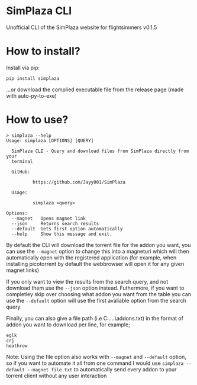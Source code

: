 # SimPlaza CLI
Unofficial CLI of the SimPlaza website for flightsimmers v0.1.5

# How to install?

Install via pip:

```
pip install simplaza
```

...or download the complied executable file from the release page (made with auto-py-to-exe)

# How to use?

```
> simplaza --help
Usage: simplaza [OPTIONS] [QUERY]

  SimPlaza CLI - Query and download files from SimPlaza directly from your
  terminal

  GitHub:

          https://github.com/Jayy001/SimPlaza

  Usage:

          simplaza <query>

Options:
  --magnet   Opens magnet link
  --json     Returns search results
  --default  Gets first option automatically
  --help     Show this message and exit.
 ```

By default the CLI will download the torrent file for the addon you want, you can use the `--magnet` option to change this into a magneturi which will then automatically open with the registered application (for example, when installing picotorrent by default the webbrowser will open it for any given magnet links)

If you only want to view the results from the search query, and not download them use the `--json` option instead. Futhermore, if you want to completley skip over choosing what addon you want from the table you can use the `--default` option will use the first avaliable option from the search query

Finally, you can also give a file path (i.e C:\..\..\addons.txt) in the format of addon you want to download per line, for example;

```
eglk
crj
heathrow
```

Note: Using the file option also works with `--magnet` and `--default` option, so if you want to automate it all from one command I would use `simplaza --default --magnet file.txt` to automatically send every addon to your torrent client without any user interaction




